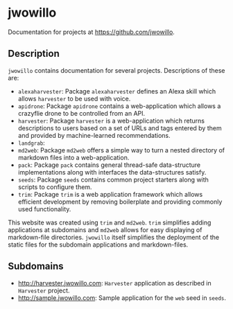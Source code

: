 # jwowillo

Documentation for projects at https://github.com/jwowillo.

## Description

`jwowillo` contains documentation for several projects. Descriptions of these
 are:

* `alexaharvester`: Package `alexaharvester` defines an Alexa skill which allows
  `harvester` to be used with voice.
* `apidrone`: Package `apidrone` contains a web-application which allows a
  crazyflie drone to be controlled from an API.
* `harvester`: Package `harvester` is a web-application which returns
  descriptions to users based on a set of URLs and tags entered by them and
  provided by machine-learned recommendations.
* `landgrab`:
* `md2web`: Package `md2web` offers a simple way to turn a nested directory of
  markdown files into a web-application.
* `pack`: Package `pack` contains general thread-safe data-structure
  implementations along with interfaces the data-structures satisfy.
* `seeds`: Package `seeds` contains common project starters along with scripts
  to configure them.
* `trim`: Package `trim` is a web application framework which allows efficient
  development by removing boilerplate and providing commonly used functionality.

This website was created using `trim` and `md2web`. `trim` simplifies adding
applications at subdomains and `md2web` allows for easy displaying of
markdown-file directories. `jwowillo` itself simplifies the deployment of the
static files for the subdomain applications and markdown-files.

## Subdomains

* http://harvester.jwowillo.com: `Harvester` application as described in
  `Harvester` project.
* http://sample.jwowillo.com: Sample application for the `web` seed in `seeds`.
